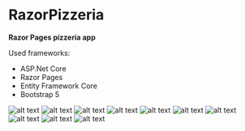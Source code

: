 # RazorPizzeria
**Razor Pages pizzeria app**

Used frameworks:
- ASP.Net Core
- Razor Pages
- Entity Framework Core
- Bootstrap 5

![alt text](https://github.com/qboww/Invoices/blob/master/wwwroot/images/readme/home1.png)
![alt text](https://github.com/qboww/Invoices/blob/master/wwwroot/images/readme/home2.png)
![alt text](https://github.com/qboww/Invoices/blob/master/wwwroot/images/readme/list.png)
![alt text](https://github.com/qboww/Invoices/blob/master/wwwroot/images/readme/create.png)
![alt text](https://github.com/qboww/Invoices/blob/master/wwwroot/images/readme/edit.png)
![alt text](https://github.com/qboww/Invoices/blob/master/wwwroot/images/readme/details.png)
![alt text](https://github.com/qboww/Invoices/blob/master/wwwroot/images/readme/manager.png)
![alt text](https://github.com/qboww/Invoices/blob/master/wwwroot/images/readme/settings.png)
![alt text](https://github.com/qboww/Invoices/blob/master/wwwroot/images/readme/login.png)
![alt text](https://github.com/qboww/Invoices/blob/master/wwwroot/images/readme/register.png)
